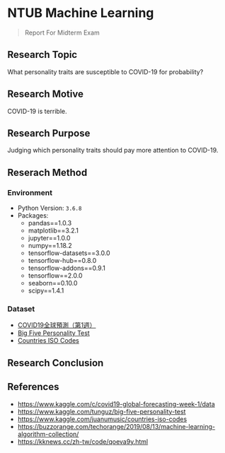 # NTUB Machine Learning
> Report For Midterm Exam

## Research Topic

What personality traits are susceptible to COVID-19 for probability?

## Research Motive

COVID-19 is terrible.

## Research Purpose

Judging which personality traits should pay more attention to COVID-19.

## Reserach Method

### Environment

* Python Version: `3.6.8`
* Packages:
  * pandas==1.0.3
  * matplotlib==3.2.1
  * jupyter==1.0.0
  * numpy==1.18.2
  * tensorflow-datasets==3.0.0
  * tensorflow-hub==0.8.0
  * tensorflow-addons==0.9.1
  * tensorflow==2.0.0
  * seaborn==0.10.0
  * scipy==1.4.1

### Dataset

* [COVID19全球預測（第1週）](https://www.kaggle.com/c/covid19-global-forecasting-week-1/data)
* [Big Five Personality Test
](https://www.kaggle.com/tunguz/big-five-personality-test)
* [Countries ISO Codes
](https://www.kaggle.com/juanumusic/countries-iso-codes)

## Research Conclusion

## References

* https://www.kaggle.com/c/covid19-global-forecasting-week-1/data
* https://www.kaggle.com/tunguz/big-five-personality-test
* https://www.kaggle.com/juanumusic/countries-iso-codes
* https://buzzorange.com/techorange/2019/08/13/machine-learning-algorithm-collection/
* https://kknews.cc/zh-tw/code/qoeva9y.html
